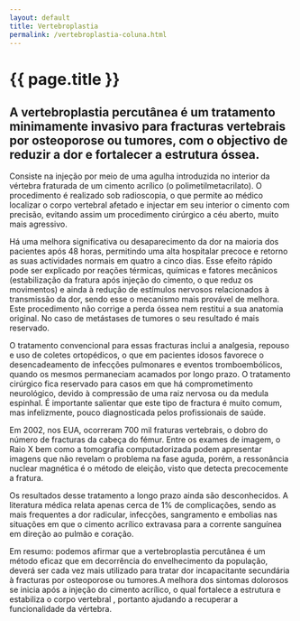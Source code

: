 ```yaml
---
layout: default
title: Vertebroplastia
permalink: /vertebroplastia-coluna.html
---
```


# {{ page.title }}

## A vertebroplastia percutânea é um tratamento minimamente invasivo para fracturas vertebrais por osteoporose ou tumores, com o objectivo de reduzir a dor e fortalecer a estrutura óssea.

Consiste na injeção por meio de uma agulha introduzida no interior da vértebra fraturada de um cimento acrílico (o polimetilmetacrilato). O procedimento é realizado sob radioscopia, o que permite ao médico localizar o corpo vertebral afetado e injectar em seu interior o cimento com precisão, evitando assim um procedimento cirúrgico a céu aberto, muito mais agressivo.

Há uma melhora significativa ou desaparecimento da dor na maioria dos pacientes após 48 horas, permitindo uma alta hospitalar precoce e retorno as suas actividades normais em quatro a cinco dias. Esse efeito rápido pode ser explicado por reações térmicas, químicas e fatores mecânicos (estabilização da fratura após injeção do cimento, o que reduz os movimentos) e ainda à redução de estímulos nervosos relacionados à transmissão da dor, sendo esse o mecanismo mais provável de melhora. Este procedimento não corrige a perda óssea nem restitui a sua anatomia original. No caso de metástases de tumores o seu resultado é mais reservado.

O tratamento convencional para essas fracturas inclui a analgesia, repouso e uso de coletes ortopédicos, o que em pacientes idosos favorece o desencadeamento de infecções pulmonares e eventos tromboembólicos, quando os mesmos permaneciam acamados por longo prazo. O tratamento cirúrgico fica reservado para casos em que há comprometimento neurológico, devido à compressão de uma raiz nervosa ou da medula espinhal. É importante salientar que este tipo de fractura é muito comum, mas infelizmente, pouco diagnosticada pelos profissionais de saúde.

Em 2002, nos EUA, ocorreram 700 mil fraturas vertebrais, o dobro do número de fracturas da cabeça do fémur. Entre os exames de imagem, o Raio X bem como a tomografia computadorizada podem apresentar imagens que não revelam o problema na fase aguda, porém, a ressonância nuclear magnética é o método de eleição, visto que detecta precocemente a fratura.

Os resultados desse tratamento a longo prazo ainda são desconhecidos. A literatura médica relata apenas cerca de 1% de complicações, sendo as mais frequentes a dor radicular, infecções, sangramento e embolias nas situações em que o cimento acrílico extravasa para a corrente sanguínea em direção ao pulmão e coração.

Em resumo: podemos afirmar que a vertebroplastia percutânea é um método eficaz que em decorrência do envelhecimento da população, deverá ser cada vez mais utilizado para tratar dor incapacitante secundária à fracturas por osteoporose ou tumores.A melhora dos sintomas dolorosos se inicia após a injeção do cimento acrílico, o qual fortalece a estrutura e estabiliza o corpo vertebral , portanto ajudando a recuperar a funcionalidade da vértebra.

